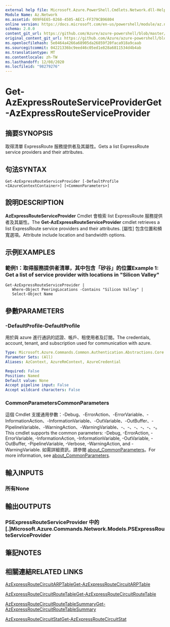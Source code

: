 ```yaml
---
external help file: Microsoft.Azure.PowerShell.Cmdlets.Network.dll-Help.xml
Module Name: Az.Network
ms.assetid: 009F6E65-0268-4505-AEC1-FF379CB96804
online version: https://docs.microsoft.com/en-us/powershell/module/az.network/get-azexpressrouteserviceprovider
schema: 2.0.0
content_git_url: https://github.com/Azure/azure-powershell/blob/master/src/Network/Network/help/Get-AzExpressRouteServiceProvider.md
original_content_git_url: https://github.com/Azure/azure-powershell/blob/master/src/Network/Network/help/Get-AzExpressRouteServiceProvider.md
ms.openlocfilehash: 5e0464a4266a68905da26859f20faca918a9caab
ms.sourcegitcommit: 04221336bc9eed46c05ed1e828a6811534d4b4ab
ms.translationtype: MT
ms.contentlocale: zh-TW
ms.lasthandoff: 12/08/2020
ms.locfileid: "98279276"
---
```

# <span data-ttu-id="5af23-101">Get-AzExpressRouteServiceProvider</span><span class="sxs-lookup"><span data-stu-id="5af23-101">Get-AzExpressRouteServiceProvider</span></span>

## <span data-ttu-id="5af23-102">摘要</span><span class="sxs-lookup"><span data-stu-id="5af23-102">SYNOPSIS</span></span>
<span data-ttu-id="5af23-103">取得清單 ExpressRoute 服務提供者及其屬性。</span><span class="sxs-lookup"><span data-stu-id="5af23-103">Gets a list ExpressRoute service providers and their attributes.</span></span>

## <span data-ttu-id="5af23-104">句法</span><span class="sxs-lookup"><span data-stu-id="5af23-104">SYNTAX</span></span>

```
Get-AzExpressRouteServiceProvider [-DefaultProfile <IAzureContextContainer>] [<CommonParameters>]
```

## <span data-ttu-id="5af23-105">說明</span><span class="sxs-lookup"><span data-stu-id="5af23-105">DESCRIPTION</span></span>
<span data-ttu-id="5af23-106">**AzExpressRouteServiceProvider** Cmdlet 會檢索 list ExpressRoute 服務提供者及其屬性。</span><span class="sxs-lookup"><span data-stu-id="5af23-106">The **Get-AzExpressRouteServiceProvider** cmdlet retrieves a list ExpressRoute service providers and their attributes.</span></span> <span data-ttu-id="5af23-107">[屬性] 包含位置和頻寬選項。</span><span class="sxs-lookup"><span data-stu-id="5af23-107">Attribute include location and bandwidth options.</span></span>

## <span data-ttu-id="5af23-108">示例</span><span class="sxs-lookup"><span data-stu-id="5af23-108">EXAMPLES</span></span>

### <span data-ttu-id="5af23-109">範例1：取得服務提供者清單，其中包含「矽谷」的位置</span><span class="sxs-lookup"><span data-stu-id="5af23-109">Example 1: Get a list of service provider with locations in "Silicon Valley"</span></span>
```
Get-AzExpressRouteServiceProvider |
   Where-Object PeeringLocations -Contains "Silicon Valley" |
   Select-Object Name
```

## <span data-ttu-id="5af23-110">參數</span><span class="sxs-lookup"><span data-stu-id="5af23-110">PARAMETERS</span></span>

### <span data-ttu-id="5af23-111">-DefaultProfile</span><span class="sxs-lookup"><span data-stu-id="5af23-111">-DefaultProfile</span></span>
<span data-ttu-id="5af23-112">用於與 azure 進行通訊的認證、帳戶、租使用者及訂閱。</span><span class="sxs-lookup"><span data-stu-id="5af23-112">The credentials, account, tenant, and subscription used for communication with azure.</span></span>

```yaml
Type: Microsoft.Azure.Commands.Common.Authentication.Abstractions.Core.IAzureContextContainer
Parameter Sets: (All)
Aliases: AzContext, AzureRmContext, AzureCredential

Required: False
Position: Named
Default value: None
Accept pipeline input: False
Accept wildcard characters: False
```

### <span data-ttu-id="5af23-113">CommonParameters</span><span class="sxs-lookup"><span data-stu-id="5af23-113">CommonParameters</span></span>
<span data-ttu-id="5af23-114">這個 Cmdlet 支援通用參數：-Debug、-ErrorAction、-ErrorVariable、-InformationAction、-InformationVariable、-OutVariable、-OutBuffer、-PipelineVariable、-WarningAction、-WarningVariable、-、-、-、-、-、-。</span><span class="sxs-lookup"><span data-stu-id="5af23-114">This cmdlet supports the common parameters: -Debug, -ErrorAction, -ErrorVariable, -InformationAction, -InformationVariable, -OutVariable, -OutBuffer, -PipelineVariable, -Verbose, -WarningAction, and -WarningVariable.</span></span> <span data-ttu-id="5af23-115">如需詳細資訊，請參閱 [about_CommonParameters](http://go.microsoft.com/fwlink/?LinkID=113216)。</span><span class="sxs-lookup"><span data-stu-id="5af23-115">For more information, see [about_CommonParameters](http://go.microsoft.com/fwlink/?LinkID=113216).</span></span>

## <span data-ttu-id="5af23-116">輸入</span><span class="sxs-lookup"><span data-stu-id="5af23-116">INPUTS</span></span>

### <span data-ttu-id="5af23-117">所有</span><span class="sxs-lookup"><span data-stu-id="5af23-117">None</span></span>

## <span data-ttu-id="5af23-118">輸出</span><span class="sxs-lookup"><span data-stu-id="5af23-118">OUTPUTS</span></span>

### <span data-ttu-id="5af23-119">PSExpressRouteServiceProvider 中的 [.]</span><span class="sxs-lookup"><span data-stu-id="5af23-119">Microsoft.Azure.Commands.Network.Models.PSExpressRouteServiceProvider</span></span>

## <span data-ttu-id="5af23-120">筆記</span><span class="sxs-lookup"><span data-stu-id="5af23-120">NOTES</span></span>

## <span data-ttu-id="5af23-121">相關連結</span><span class="sxs-lookup"><span data-stu-id="5af23-121">RELATED LINKS</span></span>

[<span data-ttu-id="5af23-122">AzExpressRouteCircuitARPTable</span><span class="sxs-lookup"><span data-stu-id="5af23-122">Get-AzExpressRouteCircuitARPTable</span></span>](Get-AzExpressRouteCircuitARPTable.md)

[<span data-ttu-id="5af23-123">AzExpressRouteCircuitRouteTable</span><span class="sxs-lookup"><span data-stu-id="5af23-123">Get-AzExpressRouteCircuitRouteTable</span></span>](Get-AzExpressRouteCircuitRouteTable.md)

[<span data-ttu-id="5af23-124">AzExpressRouteCircuitRouteTableSummary</span><span class="sxs-lookup"><span data-stu-id="5af23-124">Get-AzExpressRouteCircuitRouteTableSummary</span></span>](Get-AzExpressRouteCircuitRouteTableSummary.md)

[<span data-ttu-id="5af23-125">AzExpressRouteCircuitStat</span><span class="sxs-lookup"><span data-stu-id="5af23-125">Get-AzExpressRouteCircuitStat</span></span>](./Get-AzExpressRouteCircuitStat.md)
